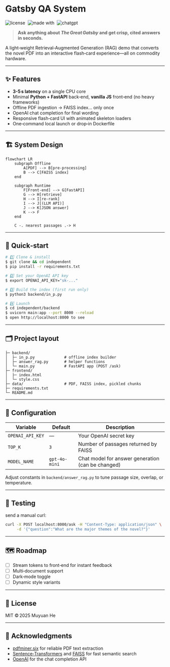 # Gatsby QA System

![license](https://img.shields.io/badge/license-MIT-blue.svg)  ![made with](https://img.shields.io/badge/made%20with-Python%20%E2%9D%A4%EF%B8%8F-brightgreen)  ![chatgpt](https://img.shields.io/badge/powered%20by-LLM-purple)

> **Ask anything about *The Great Gatsby* and get crisp, cited answers in seconds.**

A light‑weight Retrieval‑Augmented Generation (RAG) demo that converts the novel PDF into an interactive flash‑card experience—all on commodity hardware.

---

## ✨ Features

* **3-5 s latency** on a single CPU core
* Minimal **Python + FastAPI** back‑end, **vanilla JS** front‑end (no heavy frameworks)
* Offline PDF ingestion → FAISS index… only once
* OpenAI chat completion for final wording
* Responsive flash‑card UI with animated skeleton loaders
* One‑command local launch or drop‑in Dockerfile

---

## 🏗️ System Design

```mermaid
flowchart LR
    subgraph Offline
        A[PDF] --> B[pre‑processing]
        B --> C[FAISS index]
    end

    subgraph Runtime
        F[Front‑end] --> G[FastAPI]
        G --> H[retrieve]
        H --> I[re‑rank]
        I --> J[(LLM API)]
        J --> K[JSON answer]
        K --> F
    end

    C -. nearest passages .-> H
```

---

## 🚀 Quick‑start

```bash
# 1️⃣ Clone & install
$ git clone && cd independent
$ pip install -r requirements.txt

# 2️⃣ Set your OpenAI API key
$ export OPENAI_API_KEY="sk‑..."

# 3️⃣ Build the index (first run only)
$ python3 backend/in_p.py

# 4️⃣ Launch
$ cd independent/backend
$ uvicorn main:app --port 8000 --reload
$ open http://localhost:8000 to see
```

---

## 🗂️ Project layout

```
├─ backend/
│  ├─ in_p.py             # offline index builder
│  ├─ answer_rag.py       # helper functions
│  └─ main.py             # FastAPI app (POST /ask)
├─ frontend/
│  ├─ index.html
│  └─ style.css
├─ data/                  # PDF, FAISS index, pickled chunks
├─ requirements.txt
└─ README.md
```

---

## 🔧 Configuration

| Variable | Default | Description |
|----------|---------|-------------|
| `OPENAI_API_KEY` | — | Your OpenAI secret key |
| `TOP_K` | `3` | Number of passages returned by FAISS |
| `MODEL_NAME` | `gpt-4o-mini` | Chat model for answer generation (can be changed)|

Adjust constants in `backend/answer_rag.py` to tune passage size, overlap, or temperature.

---

## 🧪 Testing

send a manual curl:

```bash
curl -X POST localhost:8000/ask -H "Content-Type: application/json" \
     -d '{"question":"What are the major themes of the novel?"}'
```

---

## 🗺️ Roadmap

- [ ] Stream tokens to front‑end for instant feedback
- [ ] Multi‑document support
- [ ] Dark‑mode toggle
- [ ] Dynamic style variants

---

## 📜 License

MIT © 2025 Muyuan He

---

## 🙏 Acknowledgments

* [pdfminer.six](https://github.com/pdfminer/pdfminer.six) for reliable PDF text extraction
* [Sentence‑Transformers](https://www.sbert.net/) and [FAISS](https://github.com/facebookresearch/faiss) for fast semantic search
* [OpenAI](https://platform.openai.com/) for the chat completion API
